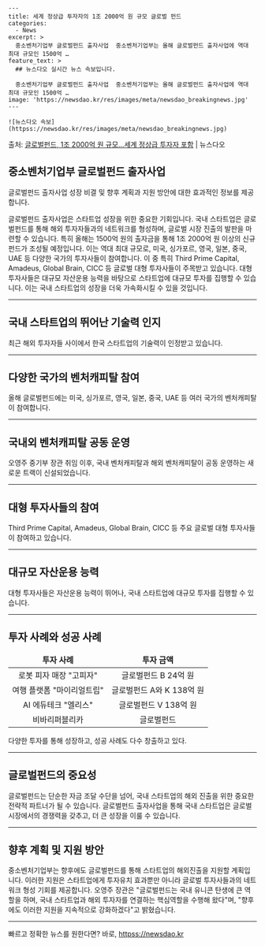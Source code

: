     ---
    title: 세계 정상급 투자자의 1조 2000억 원 규모 글로벌 펀드
    categories:
      - News
    excerpt: >
      중소벤처기업부 글로벌펀드 출자사업  중소벤처기업부는 올해 글로벌펀드 출자사업에 역대 최대 규모인 1500억 …
    feature_text: >
      ## 뉴스다오 실시간 뉴스 속보입니다.
    
      중소벤처기업부 글로벌펀드 출자사업  중소벤처기업부는 올해 글로벌펀드 출자사업에 역대 최대 규모인 1500억 …
    image: 'https://newsdao.kr/res/images/meta/newsdao_breakingnews.jpg'
    ---
    
    ![뉴스다오 속보](httpss://newsdao.kr/res/images/meta/newsdao_breakingnews.jpg)

<p>출처: <a href="httpss://newsdao.kr/4541" rel="dofollow">글로벌펀드, 1조 2000억 원 규모…세계 정상급 투자자 포함</a> | 뉴스다오</p>

<h2 data-ke-size="size26">중소벤처기업부 글로벌펀드 출자사업</h2>
글로벌펀드 출자사업 성장 비결 및 향후 계획과 지원 방안에 대한 효과적인 정보를 제공합니다.

<p data-ke-size="size16">글로벌펀드 출자사업은 스타트업 성장을 위한 중요한 기회입니다. 국내 스타트업은 글로벌펀드를 통해 해외 투자자들과의 네트워크를 형성하며, 글로벌 시장 진출의 발판을 마련할 수 있습니다. 특히 올해는 1500억 원의 출자금을 통해 1조 2000억 원 이상의 신규 펀드가 조성될 예정입니다. 이는 역대 최대 규모로, 미국, 싱가포르, 영국, 일본, 중국, UAE 등 다양한 국가의 투자사들이 참여합니다. 이 중 특히 Third Prime Capital, Amadeus, Global Brain, CICC 등 글로벌 대형 투자사들이 주목받고 있습니다. 대형 투자사들은 대규모 자산운용 능력을 바탕으로 스타트업에 대규모 투자를 집행할 수 있습니다. 이는 국내 스타트업의 성장을 더욱 가속화시킬 수 있을 것입니다.</p>

<hr>

<h2 data-ke-size="size26">국내 스타트업의 뛰어난 기술력 인지</h2>
<p data-ke-size="size16">최근 해외 투자자들 사이에서 한국 스타트업의 기술력이 인정받고 있습니다.</p>

<hr>

<h2 data-ke-size="size26">다양한 국가의 벤처캐피탈 참여</h2>
<p data-ke-size="size16">올해 글로벌펀드에는 미국, 싱가포르, 영국, 일본, 중국, UAE 등 여러 국가의 벤처캐피탈이 참여합니다.</p>

<hr>

<h2 data-ke-size="size26">국내외 벤처캐피탈 공동 운영</h2>
<p data-ke-size="size16">오영주 중기부 장관 취임 이후, 국내 벤처캐피탈과 해외 벤처캐피탈이 공동 운영하는 새로운 트랙이 신설되었습니다.</p>

<hr>

<h2 data-ke-size="size26">대형 투자사들의 참여</h2>
<p data-ke-size="size16">Third Prime Capital, Amadeus, Global Brain, CICC 등 주요 글로벌 대형 투자사들이 참여하고 있습니다.</p>

<hr>

<h2 data-ke-size="size26">대규모 자산운용 능력</h2>
<p data-ke-size="size16">대형 투자사들은 자산운용 능력이 뛰어나, 국내 스타트업에 대규모 투자를 집행할 수 있습니다.</p>

<hr>

<h2 data-ke-size="size26">투자 사례와 성공 사례</h2>
<table>
<thead>
<tr>
<td style="text-align: center; height: 17px;"><b>투자 사례</b></td>
<td style="text-align: center; height: 17px;"><b>투자 금액</b></td>
</tr>
</thead>
<tbody>
<tr>
<td style="text-align: center; height: 17px;">로봇 피자 매장 "고피자"</td>
<td style="text-align: center; height: 17px;">글로벌펀드 B 24억 원</td>
</tr>
<tr>
<td style="text-align: center; height: 17px;">여행 플랫폼 "마이리얼트립"</td>
<td style="text-align: center; height: 17px;">글로벌펀드 A와 K 138억 원</td>
</tr>
<tr>
<td style="text-align: center; height: 17px;">AI 에듀테크 "엘리스"</td>
<td style="text-align: center; height: 17px;">글로벌펀드 V 138억 원</td>
</tr>
<tr>
<td style="text-align: center; height: 17px;">비바리퍼블리카</td>
<td style="text-align: center; height: 17px;">글로벌펀드</td>
</tr>
</tbody>
</table>

<p data-ke-size="size16">다양한 투자를 통해 성장하고, 성공 사례도 다수 창출하고 있다.</p>

<hr>

<h2 data-ke-size="size26">글로벌펀드의 중요성</h2>
<p data-ke-size="size16">글로벌펀드는 단순한 자금 조달 수단을 넘어, 국내 스타트업의 해외 진출을 위한 중요한 전략적 파트너가 될 수 있습니다. 글로벌펀드 출자사업을 통해 국내 스타트업은 글로벌 시장에서의 경쟁력을 갖추고, 더 큰 성장을 이룰 수 있습니다.</p>

<hr>

<h2 data-ke-size="size26">향후 계획 및 지원 방안</h2>
<p data-ke-size="size16">중소벤처기업부는 향후에도 글로벌펀드를 통해 스타트업의 해외진출을 지원할 계획입니다. 이러한 지원은 스타트업에게 투자유치 효과뿐만 아니라 글로벌 투자사들과의 네트워크 형성 기회를 제공합니다. 오영주 장관은 "글로벌펀드는 국내 유니콘 탄생에 큰 역할을 하며, 국내 스타트업과 해외 투자자를 연결하는 핵심역할을 수행해 왔다"며, "향후에도 이러한 지원을 지속적으로 강화하겠다"고 밝혔습니다.</p>

<hr> 

빠르고 정확한 뉴스를 원한다면? 바로, <a href="httpss://newsdao.kr" rel="dofollow">httpss://newsdao.kr</a>


    